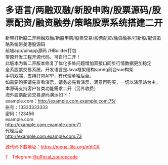 # 多语言/两融双融/新股申购/股票源码/股票配资/融资融券/策略股票系统搭建二开

新带打新股二开两融双融/新股申购/股票交易/股票配资/融资融券/打新股/配资策略系统带美港股源码<br>前端app/uinapp源码 /HBuilder打包<br>带原开发工程开源代码，可自行二开！<br>此版本为新二开版本修复了优化多处问题增加双接口同步行情数据更加稳定<br>全系股票交易系统，开发语言是Java框架结构spring前台vue构架<br>手机双端，支持打包APP，有代理单独后台。<br>如需要购买请先查看演示，请务必先看演示，满意再购买，一切以演示站为主。<br>本源码支持客户各类功能需求二开（另外收费）<br>海外股票配资交易源码演示如下：<br>example.com：http://example.com.example.com:75/<br>账号：13333333333<br>密码：123456<br>example.com<br>http://example.com.example.com:71<br>代理后台<br> http://example.com.example.com:73<br>


<p style="color: red;">源代码下载地址：<a href="https://mega-file.org/mVlCA" style="color: red;">https://mega-file.org/mVlCA</a></p><p style="color: red;"><img src="https://cdn-icons-png.flaticon.com/512/2111/2111646.png" alt="Telegram Icon" style="width: 16px; vertical-align: middle; margin-right: 5px;">Telegram:<a href="https://t.me/official_sourcecode" style="color: red;">@official_sourcecode</a></p>